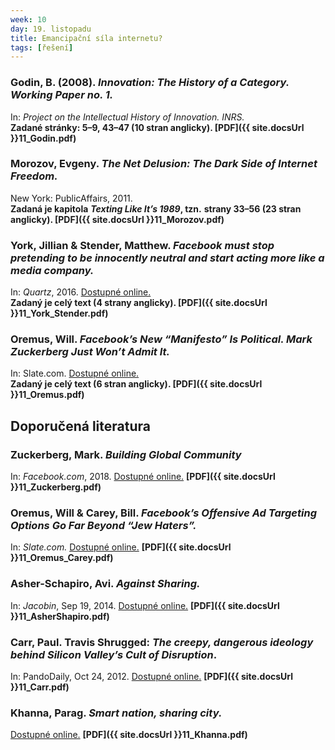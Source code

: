 ```yaml
---
week: 10
day: 19. listopadu
title: Emancipační síla internetu?
tags: [řešení]
---
```

### Godin, B. (2008). _Innovation: The History of a Category. Working Paper no. 1._

In: _Project on the Intellectual History of Innovation. INRS._  
**Zadané stránky: 5–9, 43–47 (10 stran anglicky). [PDF]({{ site.docsUrl }}11_Godin.pdf)**


### Morozov, Evgeny. _The Net Delusion: The Dark Side of Internet Freedom._

New York: PublicAffairs, 2011\.  
**Zadaná je kapitola** **_Texting Like It’s 1989_, tzn.** **strany 33–56 (23 stran anglicky). [PDF]({{ site.docsUrl }}11_Morozov.pdf)**


### York, Jillian & Stender, Matthew. _Facebook must stop pretending to be innocently neutral and start acting more like a media company._
 In: _Quartz_, 2016. [Dostupné online.](https://qz.com/848405/can-facebook-ever-really-be-neutral/)  
**Zadaný je celý text (4 strany anglicky). [PDF]({{ site.docsUrl }}11_York_Stender.pdf)**


### Oremus, Will. _Facebook’s New “Manifesto” Is Political. Mark Zuckerberg Just Won’t Admit It._
 In: Slate.com. [Dostupné online.](http://www.slate.com/blogs/future_tense/2018/02/17/the_problem_with_mark_zuckerberg_s_new_facebook_manifesto_it_isn_t_political.html)  
**Zadaný je celý text (6 stran anglicky). [PDF]({{ site.docsUrl }}11_Oremus.pdf)**


## Doporučená literatura

### Zuckerberg, Mark. _Building Global Community_
In: _Facebook.com_, 2018. [Dostupné online.](https://www.facebook.com/notes/mark-zuckerberg/building-global-community/10103508221158471/) **[PDF]({{ site.docsUrl }}11_Zuckerberg.pdf)**

### Oremus, Will & Carey, Bill. _Facebook’s Offensive Ad Targeting Options Go Far Beyond “Jew Haters”._
In: _Slate.com._ [Dostupné online.](http://www.slate.com/blogs/future_tense/2018/09/14/facebook_let_advertisers_target_jew_haters_it_doesn_t_end_there.html)
**[PDF]({{ site.docsUrl }}11_Oremus_Carey.pdf)**

### Asher-Schapiro, Avi. _Against Sharing._

In: _Jacobin_, Sep 19, 2014\. [Dostupné online.](https://www.jacobinmag.com/2014/09/against-sharing/) **[PDF]({{ site.docsUrl }}11_AsherShapiro.pdf)**


### Carr, Paul. Travis Shrugged: _The creepy, dangerous ideology behind Silicon Valley’s Cult of Disruption_.

In: PandoDaily, Oct 24, 2012\. [Dostupné online.](http://pando.com/2012/10/24/travis-shrugged/) **[PDF]({{ site.docsUrl }}11_Carr.pdf)**


### Khanna, Parag. _Smart nation, sharing city._

[Dostupné online.](http://paragkhanna.com/smart-nation-sharing-city/) **[PDF]({{ site.docsUrl }}11_Khanna.pdf)**
